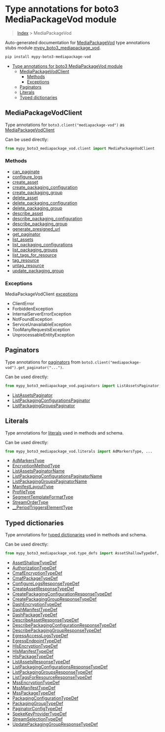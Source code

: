 # Type annotations for boto3 MediaPackageVod module

> [Index](..) > MediaPackageVod

Auto-generated documentation for
[MediaPackageVod](https://boto3.amazonaws.com/v1/documentation/api/1.17.71/reference/services/mediapackage-vod.html#MediaPackageVod)
type annotations stubs module
[mypy_boto3_mediapackage_vod](https://pypi.org/project/mypy-boto3-mediapackage-vod/).

```bash
pip install mypy-boto3-mediapackage-vod
```

- [Type annotations for boto3 MediaPackageVod module](#type-annotations-for-boto3-mediapackagevod-module)
  - [MediaPackageVodClient](#mediapackagevodclient)
    - [Methods](#methods)
    - [Exceptions](#exceptions)
  - [Paginators](#paginators)
  - [Literals](#literals)
  - [Typed dictionaries](#typed-dictionaries)

## MediaPackageVodClient

Type annotations for `boto3.client("mediapackage-vod")` as
[MediaPackageVodClient](./client.md)

Can be used directly:

```python
from mypy_boto3_mediapackage_vod.client import MediaPackageVodClient
```

### Methods

- [can_paginate](./client.md#can_paginate)
- [configure_logs](./client.md#configure_logs)
- [create_asset](./client.md#create_asset)
- [create_packaging_configuration](./client.md#create_packaging_configuration)
- [create_packaging_group](./client.md#create_packaging_group)
- [delete_asset](./client.md#delete_asset)
- [delete_packaging_configuration](./client.md#delete_packaging_configuration)
- [delete_packaging_group](./client.md#delete_packaging_group)
- [describe_asset](./client.md#describe_asset)
- [describe_packaging_configuration](./client.md#describe_packaging_configuration)
- [describe_packaging_group](./client.md#describe_packaging_group)
- [generate_presigned_url](./client.md#generate_presigned_url)
- [get_paginator](./client.md#get_paginator)
- [list_assets](./client.md#list_assets)
- [list_packaging_configurations](./client.md#list_packaging_configurations)
- [list_packaging_groups](./client.md#list_packaging_groups)
- [list_tags_for_resource](./client.md#list_tags_for_resource)
- [tag_resource](./client.md#tag_resource)
- [untag_resource](./client.md#untag_resource)
- [update_packaging_group](./client.md#update_packaging_group)

### Exceptions

MediaPackageVodClient [exceptions](./client.md#exceptions)

- ClientError
- ForbiddenException
- InternalServerErrorException
- NotFoundException
- ServiceUnavailableException
- TooManyRequestsException
- UnprocessableEntityException

## Paginators

Type annotations for [paginators](./paginators.md) from
`boto3.client("mediapackage-vod").get_paginator("...")`.

Can be used directly:

```python
from mypy_boto3_mediapackage_vod.paginators import ListAssetsPaginator, ...
```

- [ListAssetsPaginator](./paginators.md#listassetspaginator)
- [ListPackagingConfigurationsPaginator](./paginators.md#listpackagingconfigurationspaginator)
- [ListPackagingGroupsPaginator](./paginators.md#listpackaginggroupspaginator)

## Literals

Type annotations for [literals](./literals.md) used in methods and schema.

Can be used directly:

```python
from mypy_boto3_mediapackage_vod.literals import AdMarkersType, ...
```

- [AdMarkersType](./literals.md#admarkerstype)
- [EncryptionMethodType](./literals.md#encryptionmethodtype)
- [ListAssetsPaginatorName](./literals.md#listassetspaginatorname)
- [ListPackagingConfigurationsPaginatorName](./literals.md#listpackagingconfigurationspaginatorname)
- [ListPackagingGroupsPaginatorName](./literals.md#listpackaginggroupspaginatorname)
- [ManifestLayoutType](./literals.md#manifestlayouttype)
- [ProfileType](./literals.md#profiletype)
- [SegmentTemplateFormatType](./literals.md#segmenttemplateformattype)
- [StreamOrderType](./literals.md#streamordertype)
- [\_\_PeriodTriggersElementType](./literals.md#__periodtriggerselementtype)

## Typed dictionaries

Type annotations for [typed dictionaries](./type_defs.md) used in methods and
schema.

Can be used directly:

```python
from mypy_boto3_mediapackage_vod.type_defs import AssetShallowTypeDef, ...
```

- [AssetShallowTypeDef](./type_defs.md#assetshallowtypedef)
- [AuthorizationTypeDef](./type_defs.md#authorizationtypedef)
- [CmafEncryptionTypeDef](./type_defs.md#cmafencryptiontypedef)
- [CmafPackageTypeDef](./type_defs.md#cmafpackagetypedef)
- [ConfigureLogsResponseTypeDef](./type_defs.md#configurelogsresponsetypedef)
- [CreateAssetResponseTypeDef](./type_defs.md#createassetresponsetypedef)
- [CreatePackagingConfigurationResponseTypeDef](./type_defs.md#createpackagingconfigurationresponsetypedef)
- [CreatePackagingGroupResponseTypeDef](./type_defs.md#createpackaginggroupresponsetypedef)
- [DashEncryptionTypeDef](./type_defs.md#dashencryptiontypedef)
- [DashManifestTypeDef](./type_defs.md#dashmanifesttypedef)
- [DashPackageTypeDef](./type_defs.md#dashpackagetypedef)
- [DescribeAssetResponseTypeDef](./type_defs.md#describeassetresponsetypedef)
- [DescribePackagingConfigurationResponseTypeDef](./type_defs.md#describepackagingconfigurationresponsetypedef)
- [DescribePackagingGroupResponseTypeDef](./type_defs.md#describepackaginggroupresponsetypedef)
- [EgressAccessLogsTypeDef](./type_defs.md#egressaccesslogstypedef)
- [EgressEndpointTypeDef](./type_defs.md#egressendpointtypedef)
- [HlsEncryptionTypeDef](./type_defs.md#hlsencryptiontypedef)
- [HlsManifestTypeDef](./type_defs.md#hlsmanifesttypedef)
- [HlsPackageTypeDef](./type_defs.md#hlspackagetypedef)
- [ListAssetsResponseTypeDef](./type_defs.md#listassetsresponsetypedef)
- [ListPackagingConfigurationsResponseTypeDef](./type_defs.md#listpackagingconfigurationsresponsetypedef)
- [ListPackagingGroupsResponseTypeDef](./type_defs.md#listpackaginggroupsresponsetypedef)
- [ListTagsForResourceResponseTypeDef](./type_defs.md#listtagsforresourceresponsetypedef)
- [MssEncryptionTypeDef](./type_defs.md#mssencryptiontypedef)
- [MssManifestTypeDef](./type_defs.md#mssmanifesttypedef)
- [MssPackageTypeDef](./type_defs.md#msspackagetypedef)
- [PackagingConfigurationTypeDef](./type_defs.md#packagingconfigurationtypedef)
- [PackagingGroupTypeDef](./type_defs.md#packaginggrouptypedef)
- [PaginatorConfigTypeDef](./type_defs.md#paginatorconfigtypedef)
- [SpekeKeyProviderTypeDef](./type_defs.md#spekekeyprovidertypedef)
- [StreamSelectionTypeDef](./type_defs.md#streamselectiontypedef)
- [UpdatePackagingGroupResponseTypeDef](./type_defs.md#updatepackaginggroupresponsetypedef)
